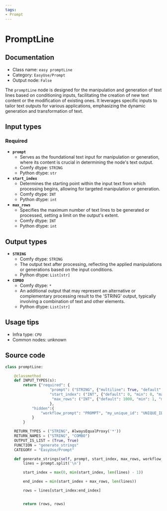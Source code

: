 ```yaml
---
tags:
- Prompt
---
```


# PromptLine
## Documentation
- Class name: `easy promptLine`
- Category: `EasyUse/Prompt`
- Output node: `False`

The `promptLine` node is designed for the manipulation and generation of text lines based on conditioning inputs, facilitating the creation of new text content or the modification of existing ones. It leverages specific inputs to tailor text outputs for various applications, emphasizing the dynamic generation and transformation of text.
## Input types
### Required
- **`prompt`**
    - Serves as the foundational text input for manipulation or generation, where its content is crucial in determining the node's text output.
    - Comfy dtype: `STRING`
    - Python dtype: `str`
- **`start_index`**
    - Determines the starting point within the input text from which processing begins, allowing for targeted manipulation or generation.
    - Comfy dtype: `INT`
    - Python dtype: `int`
- **`max_rows`**
    - Specifies the maximum number of text lines to be generated or processed, setting a limit on the output's extent.
    - Comfy dtype: `INT`
    - Python dtype: `int`
## Output types
- **`STRING`**
    - Comfy dtype: `STRING`
    - The output text after processing, reflecting the applied manipulations or generations based on the input conditions.
    - Python dtype: `List[str]`
- **`COMBO`**
    - Comfy dtype: `*`
    - An additional output that may represent an alternative or complementary processing result to the 'STRING' output, typically involving a combination of text and other elements.
    - Python dtype: `List[str]`
## Usage tips
- Infra type: `CPU`
- Common nodes: unknown


## Source code
```python
class promptLine:

    @classmethod
    def INPUT_TYPES(s):
        return {"required": {
                    "prompt": ("STRING", {"multiline": True, "default": "text"}),
                    "start_index": ("INT", {"default": 0, "min": 0, "max": 9999}),
                     "max_rows": ("INT", {"default": 1000, "min": 1, "max": 9999}),
                    },
            "hidden":{
                "workflow_prompt": "PROMPT", "my_unique_id": "UNIQUE_ID"
            }
        }

    RETURN_TYPES = ("STRING", AlwaysEqualProxy('*'))
    RETURN_NAMES = ("STRING", "COMBO")
    OUTPUT_IS_LIST = (True, True)
    FUNCTION = "generate_strings"
    CATEGORY = "EasyUse/Prompt"

    def generate_strings(self, prompt, start_index, max_rows, workflow_prompt=None, my_unique_id=None):
        lines = prompt.split('\n')

        start_index = max(0, min(start_index, len(lines) - 1))

        end_index = min(start_index + max_rows, len(lines))

        rows = lines[start_index:end_index]


        return (rows, rows)

```
